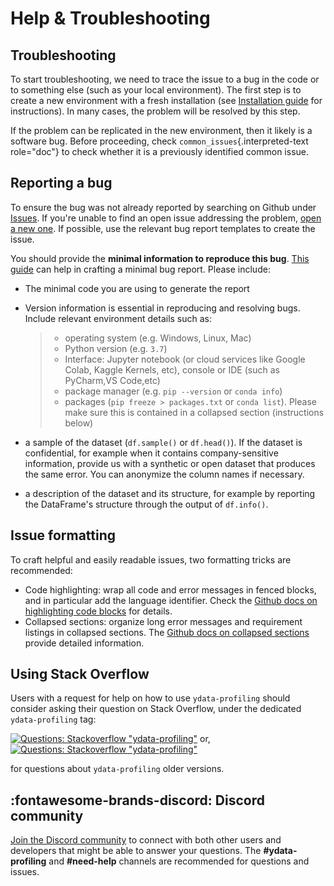 # Help & Troubleshooting

## Troubleshooting

To start troubleshooting, we need to trace the issue to a bug in the
code or to something else (such as your local environment). The first
step is to create a new environment with a fresh installation (see
[Installation guide](../getting-started/installation.md) for
instructions). In many cases, the problem will be resolved by this step.

If the problem can be replicated in the new environment, then it likely
is a software bug. Before proceeding, check
`common_issues`{.interpreted-text role="doc"} to check whether it is a
previously identified common issue.

## Reporting a bug

To ensure the bug was not already reported by searching on Github under
[Issues](https://github.com/ydataai/ydata-profiling/issues). If you\'re
unable to find an open issue addressing the problem, [open a new
one](https://github.com/ydataai/ydata-profiling/issues/new/choose). If
possible, use the relevant bug report templates to create the issue.

You should provide the **minimal information to reproduce this bug**.
[This
guide](http://matthewrocklin.com/blog/work/2018/02/28/minimal-bug-reports)
can help in crafting a minimal bug report. Please include:

-   The minimal code you are using to generate the report

-   Version information is essential in reproducing and resolving bugs.
    Include relevant environment details such as:

    > -   operating system (e.g. Windows, Linux, Mac)
    > -   Python version (e.g. `3.7`)
    > -   Interface: Jupyter notebook (or cloud services like Google
    >     Colab, Kaggle Kernels, etc), console or IDE (such as
    >     PyCharm,VS Code,etc)
    > -   package manager (e.g. `pip --version` or `conda info`)
    > -   packages (`pip freeze > packages.txt` or `conda list`). Please
    >     make sure this is contained in a collapsed section
    >     (instructions below)

-   a sample of the dataset (`df.sample()` or `df.head()`). If the
    dataset is confidential, for example when it contains
    company-sensitive information, provide us with a synthetic or open
    dataset that produces the same error. You can anonymize the column
    names if necessary.

-   a description of the dataset and its structure, for example by
    reporting the DataFrame\'s structure through the output of
    `df.info()`.

## Issue formatting

To craft helpful and easily readable issues, two formatting tricks are
recommended:

-   Code highlighting: wrap all code and error messages in fenced
    blocks, and in particular add the language identifier. Check the
    [Github docs on highlighting code
    blocks](https://docs.github.com/en/get-started/writing-on-github/working-with-advanced-formatting/creating-and-highlighting-code-blocks)
    for details.
-   Collapsed sections: organize long error messages and requirement
    listings in collapsed sections. The [Github docs on collapsed
    sections](https://docs.github.com/en/get-started/writing-on-github/working-with-advanced-formatting/organizing-information-with-collapsed-sections)
    provide detailed information.

## Using Stack Overflow

Users with a request for help on how to use `ydata-profiling` should
consider asking their question on Stack Overflow, under the dedicated
`ydata-profiling` tag:

[![Questions: Stackoverflow \"ydata-profiling\"](https://img.shields.io/badge/stackoverflow%20tag-ydata%20profiling-yellow)](https://stackoverflow.com/questions/tagged/ydata-profiling) or, 
[![Questions: Stackoverflow \"ydata-profiling\"](https://img.shields.io/badge/stackoverflow%20tag-pandas%20profiling-yellow)](https://stackoverflow.com/questions/tagged/pandas-profiling)

for questions about `ydata-profiling` older versions.

## :fontawesome-brands-discord: Discord community

[Join the Discord community](https://discord.com/invite/mw7xjJ7b7s) to
connect with both other users and developers that might be able to
answer your questions. The **#ydata-profiling** and **#need-help**
channels are recommended for questions and issues.
